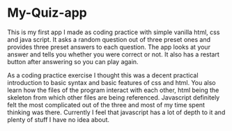 # My-Quiz-app
This is my first app I made as coding practice with simple vanilla html, css and java script. It asks a random question out of three preset ones and provides three preset answers to each question. The app looks at your answer and tells you whether you were correct or not. It also has a restart button after answering so you can play again.

As a coding practice exercise I thought this was a decent practical introduction to basic syntax and basic features of css and html. You also learn how the files of the program interact with each other, html being the skeleton from which other files are being referenced. Javascript definitely felt the most complicated out of the three and most of my time spent thinking was there. Currently I feel that javascript has a lot of depth to it and plenty of stuff I have no idea about.
